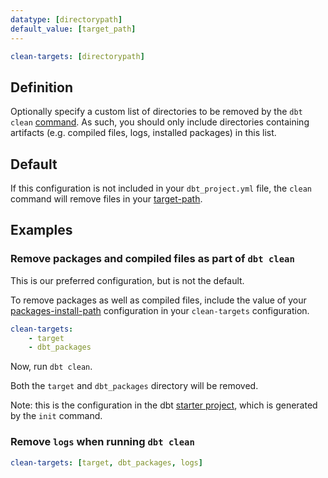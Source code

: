 ```yaml
---
datatype: [directorypath]
default_value: [target_path]
---
```


<File name='dbt_project.yml'>

```yml
clean-targets: [directorypath]
```

</File>


## Definition
Optionally specify a custom list of directories to be removed by the `dbt clean` [command](/reference/commands/clean). As such, you should only include directories containing artifacts (e.g. compiled files, logs, installed packages) in this list.

## Default
If this configuration is not included in your `dbt_project.yml` file, the `clean` command will remove files in your [target-path](/reference/project-configs/target-path).

## Examples

### Remove packages and compiled files as part of `dbt clean`

This is our preferred configuration, but is not the default.

To remove packages as well as compiled files, include the value of your [packages-install-path](/reference/project-configs/packages-install-path) configuration in your `clean-targets` configuration.

<File name='dbt_project.yml'>

```yml
clean-targets:
    - target
    - dbt_packages
```

</File>

Now, run `dbt clean`.

Both the `target` and `dbt_packages` directory will be removed.

Note: this is the configuration in the dbt [starter project](https://github.com/dbt-labs/dbt-starter-project/blob/HEAD/dbt_project.yml), which is generated by the `init` command.


### Remove `logs` when running `dbt clean`

<File name='dbt_project.yml'>

```yml
clean-targets: [target, dbt_packages, logs]

```

</File>
